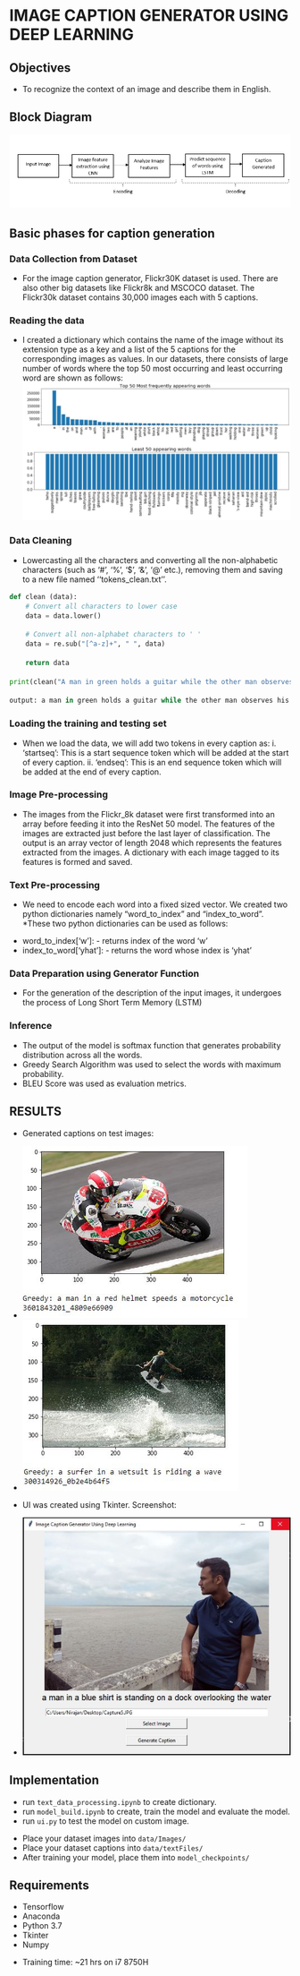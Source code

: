# IMAGE CAPTION GENERATOR USING DEEP LEARNING

## Objectives
* To recognize the context of an image and describe them in English.

## Block Diagram
![](images/systemdiagram.PNG)

## Basic phases for caption generation

### Data Collection from Dataset
* For the image caption generator, Flickr30K dataset is used. There are also other big datasets like Flickr8k and MSCOCO dataset. The Flickr30k dataset contains 30,000 images each with 5 captions.

### Reading the data
* I created a dictionary which contains the name of the image without its extension type as a key and a list of the 5 captions for the corresponding images as values. In our datasets, there consists of large number of words where the top 50 most occurring and least occurring word are shown as follows:
![](images/words.JPG)

### Data Cleaning
* Lowercasting all the characters and converting all the non-alphabetic characters (such as ‘#’, ‘%’, ‘$’, ‘&’, ‘@’ etc.), removing them and saving to a new file named ‘‘tokens_clean.txt’’. 
```python
def clean (data):
    # Convert all characters to lower case
    data = data.lower()

    # Convert all non-alphabet characters to ' '
    data = re.sub("[^a-z]+", " ", data)

    return data
	
print(clean("A man in green holds a guitar while the other man observes his shirt ."))

output: a man in green holds a guitar while the other man observes his shirt
```

### Loading the training and testing set
* When we load the data, we will add two tokens in every caption as:
i. ‘startseq’: This is a start sequence token which will be added at the start of every
caption.
ii. ‘endseq’: This is an end sequence token which will be added at the end of every
caption.

### Image Pre-processing
* The images from the Flickr_8k dataset were first transformed into an array before feeding it into the ResNet 50 model. The features of the images are extracted just before the last layer of classification. The output is an array vector of length 2048 which represents the features extracted from the images. A dictionary with each image tagged to its features is formed and saved. 

### Text Pre-processing
* We need to encode each word into a fixed sized vector. We created two python dictionaries namely “word_to_index” and “index_to_word”.
*These two python dictionaries can be used as follows:
- word_to_index[‘w’]: - returns index of the word ‘w’
- index_to_word[‘yhat’]: - returns the word whose index is ‘yhat’

### Data Preparation using Generator Function
* For the generation of the description of the input images, it undergoes the process of Long Short Term Memory (LSTM)

### Inference
* The output of the model is softmax function that generates probability distribution across all the words.
* Greedy Search Algorithm was used to select the words with maximum probability.
* BLEU Score was used as evaluation metrics.

## RESULTS
* Generated captions on test images:
- ![](images/caption3.JPG)
- ![](images/caption4.JPG)

* UI was created using Tkinter. Screenshot:
- ![](images/ui.JPG)


## Implementation
- run ```text_data_processing.ipynb``` to create dictionary.
- run ```model_build.ipynb``` to create, train the model and evaluate the model.
- run ```ui.py``` to test the model on custom image.

* Place your dataset images into ```data/Images/```
* Place your dataset captions into ```data/textFiles/```
* After training your model, place them into ```model_checkpoints/```

## Requirements
- Tensorflow
- Anaconda
- Python 3.7
- Tkinter
- Numpy

* Training time: ~21 hrs on i7 8750H

